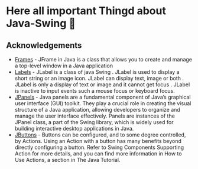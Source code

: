 # Here all important Thingd about Java-Swing 🦺

## Acknowledgements

 - [Frames](https://github.com/MeyiGi/tech-playground/tree/main/java-swing/frame) - JFrame in Java is a class that allows you to crеatе and manage a top-lеvеl window in a Java application
 - [Labels](https://github.com/MeyiGi/tech-playground/tree/main/java-swing/label) - JLabel is a class of java Swing . JLabel is used to display a short string or an image icon. JLabel can display text, image or both . JLabel is only a display of text or image and it cannot get focus . JLabel is inactive to input events such a mouse focus or keyboard focus.
 - [JPanels](https://github.com/MeyiGi/tech-playground/tree/main/java-swing/panels) - Java panels are a fundamental component of Java’s graphical user interface (GUI) toolkit. They play a crucial role in creating the visual structure of a Java application, allowing developers to organize and manage the user interface effectively. Panels are instances of the JPanel class, a part of the Swing library, which is widely used for building interactive desktop applications in Java.
 - [JButtons](https://github.com/MeyiGi/tech-playground/tree/main/java-swing/buttons) - Buttons can be configured, and to some degree controlled, by Actions. Using an Action with a button has many benefits beyond directly configuring a button. Refer to Swing Components Supporting Action for more details, and you can find more information in How to Use Actions, a section in The Java Tutorial. 
